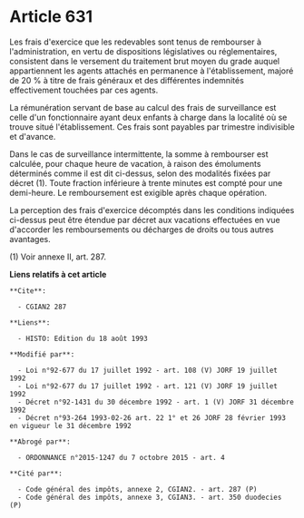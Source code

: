 # Article 631

Les frais d'exercice que les redevables sont tenus de rembourser à l'administration, en vertu de dispositions législatives ou
réglementaires, consistent dans le versement du traitement brut moyen du grade auquel appartiennent les agents attachés en
permanence à l'établissement, majoré de 20 % à titre de frais généraux et des différentes indemnités effectivement touchées
par ces agents.

La rémunération servant de base au calcul des frais de surveillance est celle d'un fonctionnaire ayant deux enfants à charge
dans la localité où se trouve situé l'établissement. Ces frais sont payables par trimestre indivisible et d'avance.

Dans le cas de surveillance intermittente, la somme à rembourser est calculée, pour chaque heure de vacation, à raison des
émoluments déterminés comme il est dit ci-dessus, selon des modalités fixées par décret (1). Toute fraction inférieure à
trente minutes est compté pour une demi-heure. Le remboursement est exigible après chaque opération.

La perception des frais d'exercice décomptés dans les conditions indiquées ci-dessus peut être étendue par décret aux
vacations effectuées en vue d'accorder les remboursements ou décharges de droits ou tous autres avantages.

(1) Voir annexe II, art. 287.

**Liens relatifs à cet article**

	**Cite**:

	  - CGIAN2 287

	**Liens**:

	  - HISTO: Edition du 18 août 1993

	**Modifié par**:

	  - Loi n°92-677 du 17 juillet 1992 - art. 108 (V) JORF 19 juillet 1992
	  - Loi n°92-677 du 17 juillet 1992 - art. 121 (V) JORF 19 juillet 1992
	  - Décret n°92-1431 du 30 décembre 1992 - art. 1 (V) JORF 31 décembre 1992
	  - Décret n°93-264 1993-02-26 art. 22 1° et 26 JORF 28 février 1993 en vigueur le 31 décembre 1992

	**Abrogé par**:

	  - ORDONNANCE n°2015-1247 du 7 octobre 2015 - art. 4

	**Cité par**:

	  - Code général des impôts, annexe 2, CGIAN2. - art. 287 (P)
	  - Code général des impôts, annexe 3, CGIAN3. - art. 350 duodecies (P)
